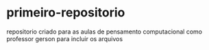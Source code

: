 # primeiro-repositorio
repositorio criado para as aulas de pensamento computacional como professor gerson para incluir os arquivos 
